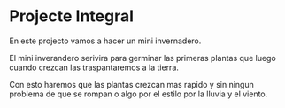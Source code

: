 # Projecte Integral

En este projecto vamos a hacer un mini invernadero.

El mini inverandero serivira para germinar las primeras plantas que luego cuando crezcan las traspantaremos a la tierra.

Con esto haremos que las plantas crezcan mas rapido y sin ningun problema de que se rompan o algo por el estilo por la lluvia y el viento.

